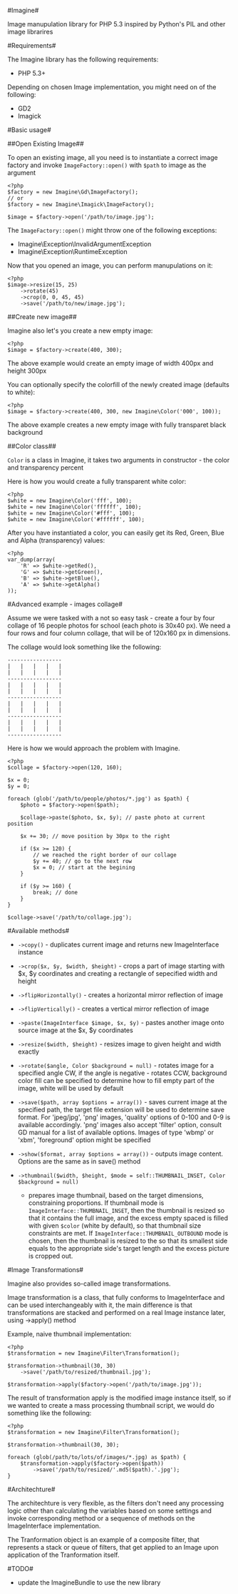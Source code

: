 #Imagine#

Image manupulation library for PHP 5.3 inspired by Python's PIL and other image
librarires

#Requirements#

The Imagine library has the following requirements:

 - PHP 5.3+

Depending on chosen Image implementation, you might need on of the following:

 - GD2
 - Imagick

#Basic usage#

##Open Existing Image##

To open an existing image, all you need is to instantiate a correct image
factory and invoke `ImageFactory::open()` with `$path` to image as the  argument

    <?php
    $factory = new Imagine\Gd\ImageFactory();
    // or
    $factory = new Imagine\Imagick\ImageFactory();
    
    $image = $factory->open('/path/to/image.jpg');

The `ImageFactory::open()` might throw one of the following exceptions:
 - Imagine\Exception\InvalidArgumentException
 - Imagine\Exception\RuntimeException

Now that you opened an image, you can perform manupulations on it:

    <?php
    $image->resize(15, 25)
        ->rotate(45)
        ->crop(0, 0, 45, 45)
        ->save('/path/to/new/image.jpg');

##Create new image##

Imagine also let's you create a new empty image:

    <?php
    $image = $factory->create(400, 300);

The above example would create an empty image of width 400px and height 300px

You can optionally specify the colorfill of the newly created image (defaults
to white):

    <?php
    $image = $factory->create(400, 300, new Imagine\Color('000', 100));

The above example creates a new empty image with fully transparet black
background

##Color class##

`Color` is a class in Imagine, it takes two arguments in constructor - the
color and transparency percent

Here is how you would create a fully transparent white color:

    <?php
    $white = new Imagine\Color('fff', 100);
    $white = new Imagine\Color('ffffff', 100);
    $white = new Imagine\Color('#fff', 100);
    $white = new Imagine\Color('#ffffff', 100);

After you have instantiated a color, you can easily get its Red, Green, Blue
and Alpha (transparency) values:

    <?php
    var_dump(array(
        'R' => $white->getRed(),
        'G' => $white->getGreen(),
        'B' => $white->getBlue(),
        'A' => $white->getAlpha()
    ));

#Advanced example - images collage#

Assume we were tasked with a not so easy task - create a four by four collage
of 16 people photos for school (each photo is 30x40 px). We need a four rows
and four column collage, that will be of 120x160 px in dimensions.

The collage would look something like the following:

    -----------------
    |   |   |   |   |
    |   |   |   |   |
    -----------------
    |   |   |   |   |
    |   |   |   |   |
    -----------------
    |   |   |   |   |
    |   |   |   |   |
    -----------------
    |   |   |   |   |
    |   |   |   |   |
    -----------------

Here is how we would approach the problem with Imagine.

    <?php
    $collage = $factory->open(120, 160);
    
    $x = 0;
    $y = 0;

    foreach (glob('/path/to/people/photos/*.jpg') as $path) {
        $photo = $factory->open($path);
        
        $collage->paste($photo, $x, $y); // paste photo at current position
        
        $x += 30; // move position by 30px to the right
        
        if ($x >= 120) {
            // we reached the right border of our collage
            $y += 40; // go to the next row
            $x = 0; // start at the begining
        }
        
        if ($y >= 160) {
            break; // done
        }
    }
    
    $collage->save('/path/to/collage.jpg');

#Available methods#

 - `->copy()` - duplicates current image and returns new ImageInterface
     instance

 - `->crop($x, $y, $width, $height)` - crops a part of image starting with $x,
     $y coordinates and creating a rectangle of sepecified width and height

 - `->flipHorizontally()` - creates a horizontal mirror reflection of image

 - `->flipVertically()` - creates a vertical mirror reflection of image

 - `->paste(ImageInterface $image, $x, $y)` - pastes another image onto source
     image at the $x, $y coordinates

 - `->resize($width, $height)` - resizes image to given height and width
     exactly

 - `->rotate($angle, Color $background = null)` - rotates image for a specified
     angle CW, if the angle is negative - rotates CCW, background color fill
     can be specified to determine how to fill empty part of the image, white
     will be used by default
     
 - `->save($path, array $options = array())` - saves current image at the
     specified path, the target file extension will be used to determine save
     format. For 'jpeg/jpg', 'png' images, 'quality' options of 0-100 and 0-9 is
     available accordingly. 'png' images also accept 'filter' option, consult GD
     manual for a list of available options. Images of type 'wbmp' or 'xbm',
     'foreground' option might be specified
     
 - `->show($format, array $options = array())` - outputs image content. Options
     are the same as in save() method
     
 - `->thumbnail($width, $height, $mode = self::THUMBNAIL_INSET, Color $background = null)`
     - prepares image thumbnail, based on the target dimensions, constraining
     proportions. If thumbnail mode is `ImageInterface::THUMBNAIL_INSET`, then
     the thumbnail is resized so that it contains the full image, and the
     excess empty spaced is filled with given `$color` (white by default), so
     that thumbnail size constraints are met. If `ImageInterface::THUMBNAIL_OUTBOUND`
     mode is chosen, then the thumbnail is resized to the so that its smallest
     side equals to the appropriate side's target length and the excess picture
     is cropped out.

#Image Transformations#

Imagine also provides so-called image transformations.

Image transformation is a class, that fully conforms to ImageInterface and can
be used interchangeably with it, the main difference is that transformations
are stacked and performed on a real Image instance later, using ->apply() method

Example, naive thumbnail implementation:

    <?php
    $transformation = new Imagine\Filter\Transformation();
    
    $transformation->thumbnail(30, 30)
        ->save('/path/to/resized/thumbnail.jpg');
    
    $transformation->apply($factory->open('/path/to/image.jpg'));

The result of transformation apply is the modified image instance itself, so if
we wanted to create a mass processing thumbnail script, we would do something
like the following:

    <?php
    $transformation = new Imagine\Filter\Transformation();
    
    $transformation->thumbnail(30, 30);
    
    foreach (glob(/path/to/lots/of/images/*.jpg) as $path) {
        $transformation->apply($factory->open($path))
            ->save('/path/to/resized/'.md5($path).'.jpg');
    }

#Architechture#

The architechture is very flexible, as the filters don't need any processing
logic other than calculating the variables based on some settings and invoke
corresponding method or a sequence of methods on the ImageInterface
implementation.

The Tranformation object is an example of a composite filter, that represents
a stack or queue of filters, that get applied to an Image upon application of
the Tranformation itself.

#TODO#

 - update the ImagineBundle to use the new library
